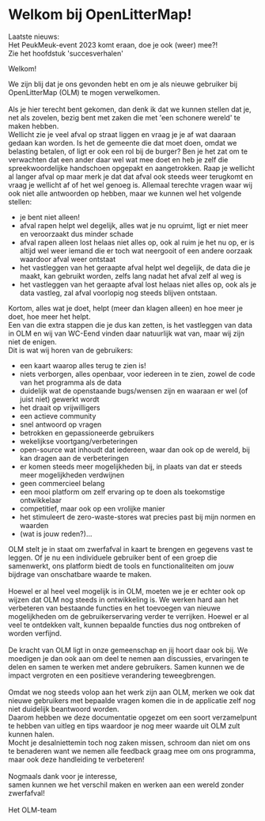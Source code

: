 # Welkom bij OpenLitterMap!

Laatste nieuws:<br />
Het PeukMeuk-event 2023 komt eraan, doe je ook (weer) mee?!<br />
Zie het hoofdstuk 'succesverhalen'<br />


Welkom!

We zijn blij dat je ons gevonden hebt en om je als nieuwe gebruiker bij OpenLitterMap (OLM) te mogen verwelkomen.<br />
<br />
Als je hier terecht bent gekomen, dan denk ik dat we kunnen stellen dat je, net als zovelen, bezig bent met zaken die met 'een schonere wereld' te maken hebben.<br />
Wellicht zie je veel afval op straat liggen en vraag je je af wat daaraan gedaan kan worden. Is het de gemeente die dat moet doen, omdat we belasting betalen, of ligt er ook een rol bij de burger? Ben je het zat om te verwachten dat een ander daar wel wat mee doet en heb je zelf die spreekwoordelijke handschoen opgepakt en aangetrokken. Raap je wellicht al langer afval op maar merk je dat dat afval ook steeds weer terugkomt en vraag je wellicht af of het wel genoeg is. Allemaal terechte vragen waar wij ook niet alle antwoorden op hebben, maar we kunnen wel het volgende stellen:

- je bent niet alleen!
- afval rapen helpt wel degelijk, alles wat je nu opruimt, ligt er niet meer en veroorzaakt dus minder schade
- afval rapen alleen lost helaas niet alles op, ook al ruim je het nu op, er is altijd wel weer iemand die er toch wat neergooit of een andere oorzaak waardoor afval weer ontstaat
- het vastleggen van het geraapte afval helpt wel degelijk, de data die je maakt, kan gebruikt worden, zelfs lang nadat het afval zelf al weg is
- het vastleggen van het geraapte afval lost helaas niet alles op, ook als je data vastleg, zal afval voorlopig nog steeds blijven ontstaan.

Kortom, alles wat je doet, helpt (meer dan klagen alleen) en hoe meer je doet, hoe meer het helpt.<br />
Een van die extra stappen die je dus kan zetten, is het vastleggen van data in OLM en wij van WC-Eend vinden daar natuurlijk wat van, maar wij zijn niet de enigen.<br />
Dit is wat wij horen van de gebruikers:

- een kaart waarop alles terug te zien is!
- niets verborgen, alles openbaar, voor iedereen in te zien, zowel de code van het programma als de data
- duidelijk wat de openstaande bugs/wensen zijn en waaraan er wel (of juist niet) gewerkt wordt
- het draait op vrijwilligers
- een actieve community
- snel antwoord op vragen
- betrokken en gepassioneerde gebruikers
- wekelijkse voortgang/verbeteringen
- open-source wat inhoudt dat iedereen, waar dan ook op de wereld, bij kan dragen aan de verbeteringen
- er komen steeds meer mogelijkheden bij, in plaats van dat er steeds meer mogelijkheden verdwijnen
- geen commercieel belang
- een mooi platform om zelf ervaring op te doen als toekomstige ontwikkelaar
- competitief, maar ook op een vrolijke manier
- het stimuleert de zero-waste-stores wat precies past bij mijn normen en waarden
- (wat is jouw reden?)...

OLM stelt je in staat om zwerfafval in kaart te brengen en gegevens vast te leggen. Of je nu een individuele gebruiker bent of een groep die samenwerkt, ons platform biedt de tools en functionaliteiten om jouw bijdrage van onschatbare waarde te maken.<br />
<br />
Hoewel er al heel veel mogelijk is in OLM, moeten we je er echter ook op wijzen dat OLM nog steeds in ontwikkeling is. We werken hard aan het verbeteren van bestaande functies en het toevoegen van nieuwe mogelijkheden om de gebruikerservaring verder te verrijken. Hoewel er al veel te ontdekken valt, kunnen bepaalde functies dus nog ontbreken of worden verfijnd.<br />
<br />
De kracht van OLM ligt in onze gemeenschap en jij hoort daar ook bij. We moedigen je dan ook aan om deel te nemen aan discussies, ervaringen te delen en samen te werken met andere gebruikers. Samen kunnen we de impact vergroten en een positieve verandering teweegbrengen.<br />
<br />
Omdat we nog steeds volop aan het werk zijn aan OLM, merken we ook dat nieuwe gebruikers met bepaalde vragen komen die in de applicatie zelf nog niet duidelijk beantwoord worden.<br />
Daarom hebben we deze documentatie opgezet om een soort verzamelpunt te hebben van uitleg en tips waardoor je nog meer waarde uit OLM zult kunnen halen.<br />
Mocht je desalniettemin toch nog zaken missen, schroom dan niet om ons te benaderen want we nemen alle feedback graag mee om ons programma, maar ook deze handleiding te verbeteren!<br />
<br />
Nogmaals dank voor je interesse, <br />
samen kunnen we het verschil maken en werken aan een wereld zonder zwerfafval!<br />
<br />
Het OLM-team<br />
